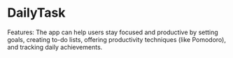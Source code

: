 # DailyTask
Features: The app can help users stay focused and productive by setting goals, creating to-do lists, offering productivity techniques (like Pomodoro), and tracking daily achievements.
